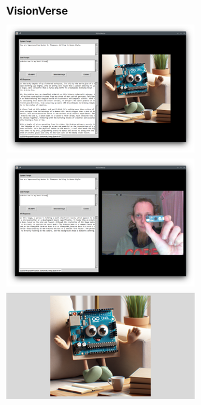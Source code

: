 # VisionVerse

![Application Window](app.png)

![Image Recognition](app-vision.png)

![Fullscreen Preview](app-fullscreen.png)